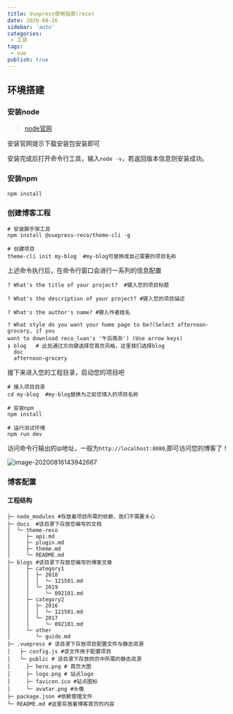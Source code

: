 ```yaml
---
title: Vuepress使用指南(reco)
date: 2020-08-16
sidebar: 'auto'
categories:
 - 工具
tags:
 - vue
publish: true
---
```




## 环境搭建

### 安装node

> [node官网](https://nodejs.org/zh-cn/)

安装官网提示下载安装包安装即可

安装完成后打开命令行工具，输入`node -v`，若返回版本信息则安装成功。

### 安装npm

```shell
npm install
```

### 创建博客工程

```shell
# 安装脚手架工具
npm install @vuepress-reco/theme-cli -g

# 创建项目
theme-cli init my-blog  #my-blog可替换成自己需要的项目名称
```

上述命令执行后，在命令行窗口会进行一系列的信息配置

```shell
? What's the title of your project?  #键入您的项目标题

? What's the description of your project? #键入您的项目描述

? What's the author's name? #键入作者姓名

? What style do you want your home page to be?(Select afternoon-grocery, if you 
want to download reco_luan's '午后南杂') (Use arrow keys)
❯ blog   # 此处通过方向键选择您首页风格，这里我们选择blog
  doc 
  afternoon-grocery 
```

接下来进入您的工程目录，启动您的项目吧

```shell
# 接入项目目录
cd my-blog  #my-blog替换为之前您填入的项目名称

# 安装npm
npm install

# 运行测试环境
npm run dev
```

访问命令行输出的ip地址，一般为`http://localhost:8080`,即可访问您的博客了！

![image-20200816143942667](https://bbs-upload.marginnote.cn/original/2X/6/6d7702cdd01116cdadfbffdf52bcae76590ceb8b.png)

### 博客配置

#### 工程结构

```shell
├─ node_modules #存放着项目所需的依赖，我们不需要关心
├─ docs  #该目录下存放您编写的文档
│  └─ theme-reco
│     ├─ api.md
│     ├─ plugin.md
│     ├─ theme.md
│     └─ README.md
├─ blogs #该目录下存放您编写的博客文章
│     ├─ category1
│     │  ├─ 2018
│     │  │  └─ 121501.md
│     │  └─ 2019
│     │     └─ 092101.md
│     ├─ category2
│     │  ├─ 2016
│     │  │  └─ 121501.md
│     │  └─ 2017
│     │     └─ 092101.md
│     └─ other
│        └─ guide.md
├─ .vuepress # 该目录下存放项目配置文件与静态资源
│ 	├─ config.js #该文件用于配置项目
│   └─ public # 该目录下存放网页中所需的静态资源
│     ├─ hero.png # 首页大图
│     ├─ logo.png # 站点logo
│     ├─ favicon.ico #站点图标
│     └─ avatar.png #头像
├─ package.json #依赖管理文件
└─ README.md #这里存放着博客首页的内容
```

